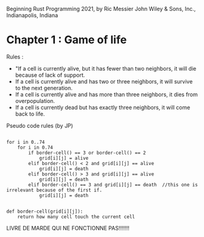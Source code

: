 Beginning Rust Programming
2021, by Ric Messier
John Wiley & Sons, Inc., Indianapolis, Indiana

# Chapter 1 : Game of life

Rules : 
- "If a cell is currently alive, but it has fewer than two neighbors, it will die because of lack of support. 
- If a cell is currently alive and has two or three neighbors, it will survive to the next generation.
- If a cell is currently alive and has more than three neighbors, it dies from overpopulation.
- If a cell is currently dead but has exactly three neighbors, it will come back to life. 

Pseudo code rules (by JP)
```

for i in 0..74
    for i in 0.74
        if border-cell() == 3 or border-cell() == 2
            grid[i][j] = alive
        elif border-cell() < 2 and grid[i][j] == alive
            grid[i][j] = death
        elif border-cell() > 3 and grid[i][j] == alive
            grid[i][j] = death
        elif border-cell() == 3 and grid[i][j] == death  //this one is irrelevant because of the first if. 
            grid[i][j] = death
        

def border-cell(grid[i][j]):
    return how many cell touch the current cell
```











LIVRE DE MARDE QUI NE FONCTIONNE PAS!!!!!!!












```
```
```
```
```
